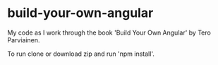 #  build-your-own-angular

My code as I work through the book 'Build Your Own Angular' by Tero Parviainen.

To run clone or download zip and run 'npm install'.